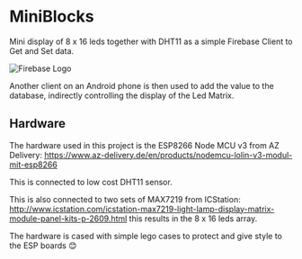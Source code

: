 # MiniBlocks
Mini display of 8 x 16 leds together with DHT11 as a simple Firebase Client to Get and Set data.

![Firebase Logo](https://www.gstatic.com/devrel-devsite/prod/vd277a93d7226f1fcf53372e6780919bb823bca6ca1c3adbaa8a14ef6554ad67d/firebase/images/lockup.svg)

Another client on an Android phone is then used to add the value to the database, indirectly controlling the display of the Led Matrix.

## Hardware
The hardware used in this project is the ESP8266 Node MCU v3 from AZ Delivery: https://www.az-delivery.de/en/products/nodemcu-lolin-v3-modul-mit-esp8266

This is connected to low cost DHT11 sensor.

This is also connected to two sets of MAX7219 from ICStation: http://www.icstation.com/icstation-max7219-light-lamp-display-matrix-module-panel-kits-p-2609.html this results in the 8 x 16 leds array.

The hardware is cased with simple lego cases to protect and give style to the ESP boards 😊
